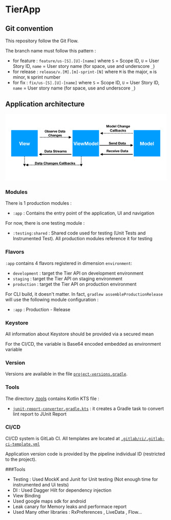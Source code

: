 # TierApp

## Git convention

This repository follow the Git Flow. 

The branch name must follow this pattern : 
 - for feature : `feature/us-[S].[U]-[name]` where `S` = Scope ID, `U` = User Story ID, `name` = User story name (for space, use and underscore `_`)
 - for release : `release/v.[M].[m]-sprint-[N]` where `M` is the major, `m` is minor, `N` sprint number
 - for fix     : `fix/us-[S].[U]-[name]` where `S` = Scope ID, `U` = User Story ID, `name` = User story name (for space, use and underscore `_`)

## Application architecture

<img src=".documentation/img/android-mvvm.png" alt="Complete architecture scheme" width="600" /> 

### Modules

There is 1 production modules : 
 
 - `:app` : Contains the entry point of the application, UI and navigation

For now, there is one testing module :

 - `:testing:shared` : Shared code used for testing (Unit Tests and Instrumented Test). All production modules reference it for testing

### Flavors

`:app` contains 4 flavors registered in dimension `environment`:

 - `development` : target the Tier API on development environment
 - `staging` : target the Tier API on staging environment
 - `production` : target the Tier API on production environment

For CLI build, it doesn't matter. In fact, `gradlew assembleProductionRelease` will use the following module configuration : 

 - `:app` : Production - Release

### Keystore

All information about Keystore should be provided via a secured mean

For the CI/CD, the variable is Base64 encoded embedded as environment variable

### Version

Versions are available in the file [`project-versions.gradle`](./project-versions.gradle).

### Tools

The directory [.tools](./.tools) contains Kotlin KTS file : 

 - [`junit-report-converter.gradle.kts`](./.tools/junit-report-converter.gradle.kts) : it creates a Gradle task to convert lint report to JUnit Report

### CI/CD 

CI/CD system is GitLab CI. All templates are located at [`.gitlab/ci/.gitlab-ci-template.yml`](./.gitlab/ci/.gitlab-ci-template.yml)

Application version code is provided by the pipeline individual ID (restricted to the project).

###Tools

- Testing : Used MockK and Junit for Unit testing (Not enough time for instrumented and Ui tests)
- DI : Used Dagger Hilt for dependency injection
- View Binding
- Used google maps sdk for android
- Leak canary for Memory leaks and performace report
- Used Many other libraries : RxPreferences , LiveData , Flow...